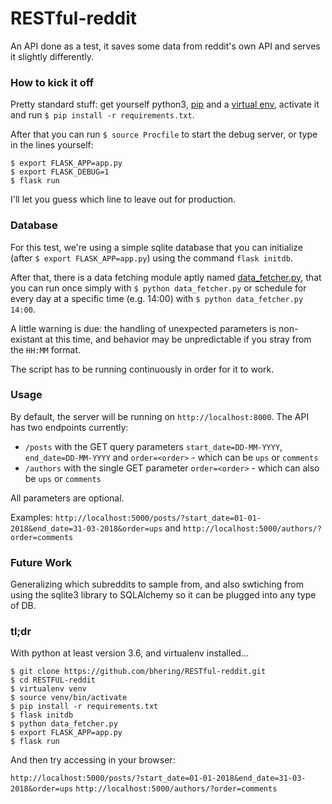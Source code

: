 # RESTful-reddit
An API done as a test, it saves some data from reddit's own API and serves it slightly differently.

### How to kick it off

Pretty standard stuff: get yourself python3, [pip](https://pip.pypa.io/en/stable/) and a [virtual env](https://docs.python.org/3/library/venv.html), activate it and run `$ pip install -r requirements.txt`.

After that you can run `$ source Procfile` to start the debug server, or type in the lines yourself:

```
$ export FLASK_APP=app.py
$ export FLASK_DEBUG=1
$ flask run
```

I'll let you guess which line to leave out for production.

### Database

For this test, we're using a simple sqlite database that you can initialize (after `$ export FLASK_APP=app.py`) using the command `flask initdb`.

After that, there is a data fetching module aptly named [data_fetcher.py](./data_fetcher.py), that you can run once simply with `$ python data_fetcher.py` or schedule for every day at a specific time (e.g. 14:00) with `$ python data_fetcher.py 14:00`.

A little warning is due: the handling of unexpected parameters is non-existant at this time, and behavior may be unpredictable if you stray from the `HH:MM` format.

The script has to be running continuously in order for it to work.

### Usage

By default, the server will be running on `http://localhost:8000`. The API has two endpoints currently:
- `/posts` with the GET query parameters `start_date=DD-MM-YYYY`, `end_date=DD-MM-YYYY` and `order=<order>` - which can be `ups` or `comments`
- `/authors` with the single GET parameter `order=<order>` - which can also be `ups` or `comments`

All parameters are optional.

Examples: `http://localhost:5000/posts/?start_date=01-01-2018&end_date=31-03-2018&order=ups` and `http://localhost:5000/authors/?order=comments`

### Future Work

Generalizing which subreddits to sample from, and also swtiching from using the sqlite3 library to SQLAlchemy so it can be plugged into any type of DB.

### tl;dr

With python at least version 3.6, and virtualenv installed...

```
$ git clone https://github.com/bhering/RESTful-reddit.git
$ cd RESTFUL-reddit
$ virtualenv venv
$ source venv/bin/activate
$ pip install -r requirements.txt
$ flask initdb
$ python data_fetcher.py
$ export FLASK_APP=app.py
$ flask run
```

And then try accessing in your browser:

`http://localhost:5000/posts/?start_date=01-01-2018&end_date=31-03-2018&order=ups` 
`http://localhost:5000/authors/?order=comments`
